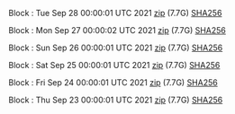 Block [](https://insight.dash.org/insight/block/): Tue Sep 28 00:00:01 UTC 2021 [zip](https://dash-bootstrap.ams3.digitaloceanspaces.com/mainnet/2021-09-28/bootstrap.dat.zip) (7.7G) [SHA256](https://dash-bootstrap.ams3.digitaloceanspaces.com/mainnet/2021-09-28/sha256.txt)

Block [](https://insight.dash.org/insight/block/): Mon Sep 27 00:00:02 UTC 2021 [zip](https://dash-bootstrap.ams3.digitaloceanspaces.com/mainnet/2021-09-27/bootstrap.dat.zip) (7.7G) [SHA256](https://dash-bootstrap.ams3.digitaloceanspaces.com/mainnet/2021-09-27/sha256.txt)

Block [](https://insight.dash.org/insight/block/): Sun Sep 26 00:00:01 UTC 2021 [zip](https://dash-bootstrap.ams3.digitaloceanspaces.com/mainnet/2021-09-26/bootstrap.dat.zip) (7.7G) [SHA256](https://dash-bootstrap.ams3.digitaloceanspaces.com/mainnet/2021-09-26/sha256.txt)

Block [](https://insight.dash.org/insight/block/): Sat Sep 25 00:00:01 UTC 2021 [zip](https://dash-bootstrap.ams3.digitaloceanspaces.com/mainnet/2021-09-25/bootstrap.dat.zip) (7.7G) [SHA256](https://dash-bootstrap.ams3.digitaloceanspaces.com/mainnet/2021-09-25/sha256.txt)

Block [](https://insight.dash.org/insight/block/): Fri Sep 24 00:00:01 UTC 2021 [zip](https://dash-bootstrap.ams3.digitaloceanspaces.com/mainnet/2021-09-24/bootstrap.dat.zip) (7.7G) [SHA256](https://dash-bootstrap.ams3.digitaloceanspaces.com/mainnet/2021-09-24/sha256.txt)

Block [](https://insight.dash.org/insight/block/): Thu Sep 23 00:00:01 UTC 2021 [zip](https://dash-bootstrap.ams3.digitaloceanspaces.com/mainnet/2021-09-23/bootstrap.dat.zip) (7.7G) [SHA256](https://dash-bootstrap.ams3.digitaloceanspaces.com/mainnet/2021-09-23/sha256.txt)
